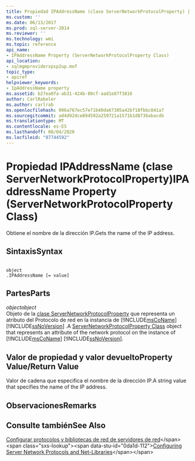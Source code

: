 ```yaml
---
title: Propiedad IPAddressName (clase ServerNetworkProtocolProperty) | Microsoft Docs
ms.custom: ''
ms.date: 06/13/2017
ms.prod: sql-server-2014
ms.reviewer: ''
ms.technology: wmi
ms.topic: reference
api_name:
- IPAddressName Property (ServerNetworkProtocolProperty Class)
api_location:
- sqlmgmproviderxpsp2up.mof
topic_type:
- apiref
helpviewer_keywords:
- IpAddressName property
ms.assetid: b27ea0fa-ab31-424b-80cf-aad1e87f3816
author: CarlRabeler
ms.author: carlrab
ms.openlocfilehash: 096a767ec57e71b40da67305a42bf18fbbc841a7
ms.sourcegitcommit: ad4d92dce894592a259721a1571b1d8736abacdb
ms.translationtype: MT
ms.contentlocale: es-ES
ms.lasthandoff: 08/04/2020
ms.locfileid: "87744592"
---
```

# <a name="ipaddressname-property-servernetworkprotocolproperty-class"></a><span data-ttu-id="0da1d-102">Propiedad IPAddressName (clase ServerNetworkProtocolProperty)</span><span class="sxs-lookup"><span data-stu-id="0da1d-102">IPAddressName Property (ServerNetworkProtocolProperty Class)</span></span>
  <span data-ttu-id="0da1d-103">Obtiene el nombre de la dirección IP.</span><span class="sxs-lookup"><span data-stu-id="0da1d-103">Gets the name of the IP address.</span></span>  
  
## <a name="syntax"></a><span data-ttu-id="0da1d-104">Sintaxis</span><span class="sxs-lookup"><span data-stu-id="0da1d-104">Syntax</span></span>  
  
```  
  
object  
.IPAddressName [= value]  
```  
  
## <a name="parts"></a><span data-ttu-id="0da1d-105">Partes</span><span class="sxs-lookup"><span data-stu-id="0da1d-105">Parts</span></span>  
 <span data-ttu-id="0da1d-106">*object*</span><span class="sxs-lookup"><span data-stu-id="0da1d-106">*object*</span></span>  
 <span data-ttu-id="0da1d-107">Objeto de la [clase ServerNetworkProtocolProperty](servernetworkprotocolproperty-class.md) que representa un atributo del Protocolo de red en la instancia de [!INCLUDE[msCoName](../../../includes/msconame-md.md)] [!INCLUDE[ssNoVersion](../../../includes/ssnoversion-md.md)] .</span><span class="sxs-lookup"><span data-stu-id="0da1d-107">A [ServerNetworkProtocolProperty Class](servernetworkprotocolproperty-class.md) object that represents an attribute of the network protocol on the instance of [!INCLUDE[msCoName](../../../includes/msconame-md.md)] [!INCLUDE[ssNoVersion](../../../includes/ssnoversion-md.md)].</span></span>  
  
## <a name="property-valuereturn-value"></a><span data-ttu-id="0da1d-108">Valor de propiedad y valor devuelto</span><span class="sxs-lookup"><span data-stu-id="0da1d-108">Property Value/Return Value</span></span>  
 <span data-ttu-id="0da1d-109">Valor de cadena que especifica el nombre de la dirección IP.</span><span class="sxs-lookup"><span data-stu-id="0da1d-109">A string value that specifies the name of the IP address.</span></span>  
  
## <a name="remarks"></a><span data-ttu-id="0da1d-110">Observaciones</span><span class="sxs-lookup"><span data-stu-id="0da1d-110">Remarks</span></span>  
  
## <a name="see-also"></a><span data-ttu-id="0da1d-111">Consulte también</span><span class="sxs-lookup"><span data-stu-id="0da1d-111">See Also</span></span>  
 <span data-ttu-id="0da1d-112">[Configurar protocolos y bibliotecas de red de servidores de red](https://msdn.microsoft.com/library/ms177485\(v=sql.100\).aspx)</span><span class="sxs-lookup"><span data-stu-id="0da1d-112">[Configuring Server Network Protocols and Net-Libraries](https://msdn.microsoft.com/library/ms177485\(v=sql.100\).aspx)</span></span>  
  
  
